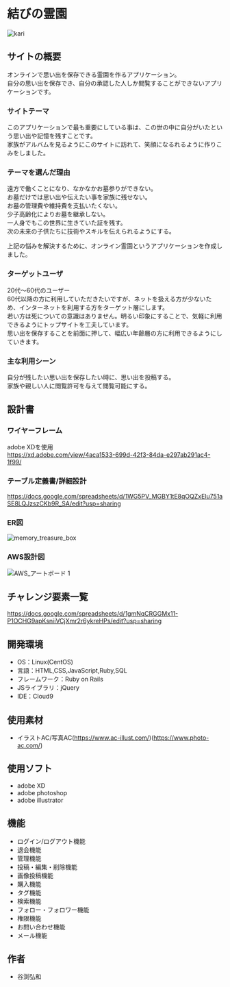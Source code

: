 #  結びの霊園
  
![kari](https://user-images.githubusercontent.com/81840302/127589811-21a32b67-d6e8-45f6-922d-372fc70c08b9.jpg)  
  
## サイトの概要
オンラインで思い出を保存できる霊園を作るアプリケーション。  
自分の思い出を保存でき、自分の承認した人しか閲覧することができないアプリケーションです。
  
### サイトテーマ
このアプリケーションで最も重要にしている事は、この世の中に自分がいたという思い出や記憶を残すことです。  
家族がアルバムを見るようにこのサイトに訪れて、笑顔になるれるように作りこみをしました。  
  
### テーマを選んだ理由
遠方で働くことになり、なかなかお墓参りができない。  
お墓だけでは思い出や伝えたい事を家族に残せない。  
お墓の管理費や維持費を支払いたくない。  
少子高齢化によりお墓を継承しない。  
一人身でもこの世界に生きていた証を残す。  
次の未来の子供たちに技術やスキルを伝えられるようにする。  
  
上記の悩みを解決するために、オンライン霊園というアプリケーションを作成しました。  
  
### ターゲットユーザ
20代～60代のユーザー  
60代以降の方に利用していただきたいですが、ネットを扱える方が少ないため、インターネットを利用する方をターゲット層にします。  
若い方は死についての意識はありません。明るい印象にすることで、気軽に利用できるようにトップサイトを工夫しています。  
思い出を保存することを前面に押して、幅広い年齢層の方に利用できるようにしていきます。  
  
### 主な利用シーン
自分が残したい思い出を保存したい時に、思い出を投稿する。  
家族や親しい人に閲覧許可を与えて閲覧可能にする。  
  
## 設計書
  
  
### ワイヤーフレーム
adobe XDを使用  
https://xd.adobe.com/view/4aca1533-699d-42f3-84da-e297ab291ac4-1f99/  
  
### テーブル定義書/詳細設計
  
https://docs.google.com/spreadsheets/d/1WG5PV_MGBY1tE8qOQZxElu751aSE8LQJzszCKb9R_SA/edit?usp=sharing  
  
### ER図
  
![memory_treasure_box](https://user-images.githubusercontent.com/81840302/127513278-99618a18-5f27-4914-b0e7-eb613675c468.jpg)  
  
### AWS設計図
  
  ![AWS_アートボード 1](https://user-images.githubusercontent.com/81840302/128606947-62df546d-f6f2-4c7b-bf44-2ffdd41d1f67.jpg)
  

## チャレンジ要素一覧
  
https://docs.google.com/spreadsheets/d/1gmNqCRGGMx11-P1OCHG9apKsniiVCjXmr2r6ykreHPs/edit?usp=sharing  
  
## 開発環境
- OS：Linux(CentOS)
- 言語：HTML,CSS,JavaScript,Ruby,SQL
- フレームワーク：Ruby on Rails
- JSライブラリ：jQuery
- IDE：Cloud9
  
## 使用素材
- イラストAC/写真AC(https://www.ac-illust.com/)(https://www.photo-ac.com/)
  
## 使用ソフト
- adobe XD
- adobe photoshop
- adobe illustrator
  
## 機能
  
-   ログイン/ログアウト機能
-   退会機能
-   管理機能
-   投稿・編集・削除機能
-   画像投稿機能
-   購入機能
-   タグ機能
-   検索機能
-   フォロー・フォロワー機能
-   権限機能
-   お問い合わせ機能
-   メール機能
  
## 作者
  
-   谷渕弘和
  
